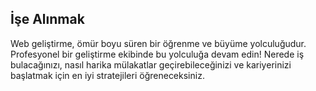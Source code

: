 ## İşe Alınmak

Web geliştirme, ömür boyu süren bir öğrenme ve büyüme yolculuğudur. Profesyonel bir geliştirme ekibinde bu yolculuğa devam edin! Nerede iş bulacağınızı, nasıl harika mülakatlar geçirebileceğinizi ve kariyerinizi başlatmak için en iyi stratejileri öğreneceksiniz.